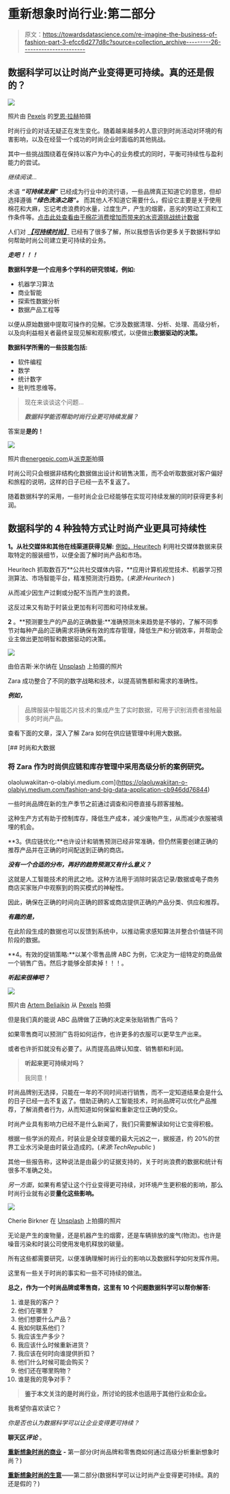 # 重新想象时尚行业:第二部分

> 原文：<https://towardsdatascience.com/re-imagine-the-business-of-fashion-part-3-efcc6d277d8c?source=collection_archive---------26----------------------->

## 数据科学可以让时尚产业变得更可持续。真的还是假的？

![](img/0e19edfc7be82c5cd617bf19178f66a2.png)

照片由 [Pexels](https://www.pexels.com/photo/woman-in-yellow-jacket-holding-white-plastic-hanger-8386645/?utm_content=attributionCopyText&utm_medium=referral&utm_source=pexels) 的[罗恩·拉赫](https://www.pexels.com/@ron-lach?utm_content=attributionCopyText&utm_medium=referral&utm_source=pexels)拍摄

时尚行业的对话无疑正在发生变化。随着越来越多的人意识到时尚活动对环境的有害影响，以及在经营一个成功的时尚企业时面临的其他挑战。

其中一些挑战围绕着在保持以客户为中心的业务模式的同时，平衡可持续性与盈利能力的尝试。

*继续阅读…*

术语 ***“可持续发展”*** 已经成为行业中的流行语，一些品牌真正知道它的意思，但却选择遵循 ***“绿色洗涤之路”。*** 而其他人不知道它需要什么，假设它主要是关于使用棉花和大麻，忘记考虑浪费的水量，过度生产，产生的烟雾，恶劣的劳动工资和工作条件等。[点击此处查看由于棉花消费增加而带来的水资源挑战统计数据](https://www.theworldcounts.com/challenges/consumption/clothing/cotton-farming-water-consumption/story)

人们对 [***【可持续时尚】***](https://shopchechi.com/blogs/news/the-challenges-with-sustainable-fashion-chechi) 已经有了很多了解，所以我想告诉你更多关于数据科学如何帮助时尚公司建立更可持续的业务。

***走吧！！！***

**数据科学是一个应用多个学科的研究领域，例如:**

*   机器学习算法
*   商业智能
*   探索性数据分析
*   数据产品工程等

以便从原始数据中提取可操作的见解。它涉及数据清理、分析、处理、高级分析，以及向利益相关者最终呈现见解和观察/模式，以便做出**数据驱动的决策。**

**数据科学所需的一些技能包括:**

*   软件编程
*   数学
*   统计数字
*   批判性思维等。

> 现在来谈谈这个问题…
> 
> ***数据科学能否帮助时尚行业更可持续发展？***

答案是**是的！**

![](img/023db5cc69eb71840dd6c8e3e1c03092.png)

照片由[energepic.com](https://www.pexels.com/@energepic-com-27411?utm_content=attributionCopyText&utm_medium=referral&utm_source=pexels)从[派克斯](https://www.pexels.com/photo/blue-and-yellow-graph-on-stock-market-monitor-159888/?utm_content=attributionCopyText&utm_medium=referral&utm_source=pexels)拍摄

时尚公司只会根据非结构化数据做出设计和销售决策，而不会听取数据对客户偏好和旅程的说明，这样的日子已经一去不复返了。

随着数据科学的采用，一些时尚企业已经能够在实现可持续发展的同时获得更多利润。

## **数据科学的 4 种独特方式让时尚产业更具可持续性**

**1。从社交媒体和其他在线渠道获得见解:** [例如，Heuritech](https://www.heuritech.com/) 利用社交媒体数据来获取特定的服装细节，以便全面了解时尚产品和市场。

Heuritech 抓取数百万**公共社交媒体内容，**应用计算机视觉技术、机器学习预测算法、市场智能平台，精准预测流行趋势。(*来源:Heuritech* )

从而减少因生产过剩或分配不当而产生的浪费。

这反过来又有助于时装业更加有利可图和可持续发展。

**2** 。**预测要生产的产品的正确数量:**准确预测未来趋势是不够的，了解不同季节对每种产品的正确需求将确保有效的库存管理，降低生产和分销效率，并帮助企业主做出更加明智和数据驱动的决策。

![](img/3944e8e07913b8f52d2bb404faa0b785.png)

由伯吉斯·米尔纳在 [Unsplash](https://unsplash.com/s/photos/fashion-retail?utm_source=unsplash&utm_medium=referral&utm_content=creditCopyText) 上拍摄的照片

Zara 成功整合了不同的数字战略和技术，以提高销售额和需求的准确性。

***例如，***

> 品牌服装中智能芯片技术的集成产生了实时数据，可用于识别消费者接触最多的时尚产品。

查看下面的文章，深入了解 Zara 如何在供应链管理中利用大数据。

[](https://olaoluwakiitan-o-olabiyi.medium.com/fashion-and-big-data-application-cb946dd76844) [## 时尚和大数据

### 将 Zara 作为时尚供应链和库存管理中采用高级分析的案例研究。

olaoluwakiitan-o-olabiyi.medium.com](https://olaoluwakiitan-o-olabiyi.medium.com/fashion-and-big-data-application-cb946dd76844) 

一些时尚品牌在新的生产季节之前通过调查和问卷直接与顾客接触。

这种生产方式有助于控制库存，降低生产成本，减少废物产生，从而减少衣服被填埋的机会。

**3。供应链优化:**也许设计和销售预测已经非常准确，但仍然需要创建正确的推荐产品并在正确的时间配送到正确的商店。

***没有一个合适的分布，再好的趋势预测又有什么意义？***

这就是人工智能技术的用武之地。这种方法用于消除时装店记录/数据或电子商务商店买家账户中观察到的购买模式的神秘性。

因此，确保在正确的时间向正确的顾客或商店提供正确的产品分类、供应和推荐。

***有趣的是，***

在此阶段生成的数据也可以反馈到系统中，以推动需求感知算法并整合价值链不同阶段的数据。

**4。有效的促销策略:**以某个零售品牌 ABC 为例，它决定为一组特定的商品做一个销售广告。然后才能够全部卖掉！！！。

***听起来很棒吧？***

![](img/afa92aa263c41793b49341e2a6c1aff6.png)

照片由 [Artem Beliaikin](https://www.pexels.com/@belart84?utm_content=attributionCopyText&utm_medium=referral&utm_source=pexels) 从 [Pexels](https://www.pexels.com/photo/clothes-on-sale-2292953/?utm_content=attributionCopyText&utm_medium=referral&utm_source=pexels) 拍摄

但是我们真的能说 ABC 品牌做了正确的决定来张贴销售广告吗？

如果零售商可以预测广告将如何运作，也许更多的衣服可以更早生产出来。

或者也许折扣就没有必要了。从而提高品牌认知度、销售额和利润。

> **听起来更可持续对吗？**
> 
> 我同意！

时尚品牌别无选择，只能在一年的不同时间进行销售，而不一定知道结果会是什么的日子已经一去不复返了。借助正确的人工智能技术，时尚品牌可以优化产品推荐，了解消费者行为，从而知道如何保留和重新定位正确的受众。

时尚产业具有影响力已经不是什么新闻了，我们只需要解读如何让它变得积极。

根据一些学派的观点，时装业是全球变暖的最大元凶之一，据报道，约 20%的世界工业水污染是由时装业造成的。(*来源:TechRepublic* )

其他一些报告称，这种说法是由最少的证据支持的，关于时尚浪费的数据和统计有很多不准确之处。

*另一方面*，如果有希望让这个行业变得更可持续，对环境产生更积极的影响，那么时尚行业就有必要**量化这些影响。**

![](img/bda562fb86b2d1c5b6c7af369de0a123.png)

Cherie Birkner 在 [Unsplash](https://unsplash.com/collections/21355739/eco-living?utm_source=unsplash&utm_medium=referral&utm_content=creditCopyText) 上拍摄的照片

无论是产生的废物量，还是机器产生的烟雾，还是车辆排放的废气(物流)。也许是噪音污染和时装公司使用发电机释放的碳量。

所有这些都需要研究，以便准确理解时尚行业的影响以及数据科学如何发挥作用。

这里有一些关于时尚的事实和一些不可持续的做法。

**总之，作为一个时尚品牌或零售商，这里有 10 个问题数据科学可以帮你解答:**

1.  谁是我的客户？
2.  他们在哪里？
3.  他们想要什么产品？
4.  我如何联系他们？
5.  我应该生产多少？
6.  我应该什么时候重新进货？
7.  我应该在何时向谁提供折扣？
8.  他们什么时候可能会购买？
9.  他们还在哪里购物？
10.  谁是我的竞争对手？

> **鉴于本文关注的是时尚行业，所讨论的技术也适用于其他行业和企业。**

我希望你喜欢读它？

*你是否也认为数据科学可以让企业变得更可持续？*

**聊天区*评论*** 。

[**重新想象时尚的商业**](https://olaoluwakiitan-o-olabiyi.medium.com/re-imagine-the-business-of-fashion-part-1-cc8037cbef6d) **-** 第一部分(时尚品牌和零售商如何通过高级分析重新想象时尚？)

[**重新想象时尚的生意**](https://olaoluwakiitan-o-olabiyi.medium.com/re-imagine-the-business-of-fashion-part-3-efcc6d277d8c)——第二部分(数据科学可以让时尚产业变得更可持续。真的还是假的？)